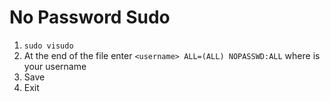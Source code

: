 # No Password Sudo
1. `sudo visudo`
2. At the end of the file enter  `<username> ALL=(ALL) NOPASSWD:ALL` where <username> is  your username
3. Save
4. Exit